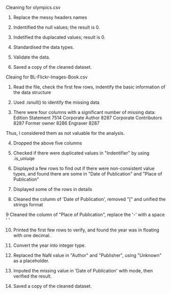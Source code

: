 Cleaning for olympics.csv
1. Replace the messy headers names

2. Indentified the null values; the result is 0.

3. Indetified the duplacated values; result is 0.

4. Standardised the data types.

5. Validate the data.

6. Saved a copy of the cleaned dataset. 


Cleaing for BL-Flickr-Images-Book.csv

1. Read the file, check the first few rows, indentify the basic information of the data structure

2. Used .isnull() to identify the missing data

3. There were four columns with a significant number of missing data:
Edition Statement         7514
Corporate Author          8287
Corporate Contributors    8287
Former owner              8286
Engraver                  8287

Thus, I considered them as not valuable for the analysis. 

4. Dropped the above five columns

5. Checked if there were duplicated values in "Indentifier" by using .is_uniuqe

6. Displayed a few rows to find out if there were non-consistent value types, and found there are some in "Date of Publication" and "Place of Publication"

7. Displayed some of the rows in details

8. Cleaned the column of 'Date of Publication', removed "[" and unified the strings format

9 Cleaned the column of "Place of Publication", replace the '-' with a space ' '

10. Printed the first few rows to verify, and found the year was in floating with one decimal.

11. Convert the year into integer type.

12. Replaced the NaN value in "Author" and "Publisher", using "Unknown" as a placeholder.

13. Imputed the missing value in 'Date of Publication' with mode, then verified the result. 

14. Saved a copy of the cleaned dataset.
